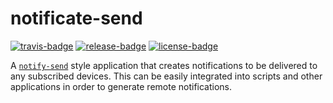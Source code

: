 # notificate-send

[![travis-badge][]][travis] [![release-badge][]][cargo] [![license-badge][]][license]

A [`notify-send`](http://manpages.ubuntu.com/manpages/xenial/man1/notify-send.1.html)
style application that creates notifications to be delivered to any subscribed
devices. This can be easily integrated into scripts and other applications in
order to generate remote notifications.


[travis-badge]: https://img.shields.io/travis/arcnmx/notificate/master.svg?style=flat-square
[travis]: https://travis-ci.org/arcnmx/notificate
[release-badge]: https://img.shields.io/crates/v/notificate-send.svg?style=flat-square
[cargo]: https://crates.io/crates/notificate-send
[license-badge]: https://img.shields.io/badge/license-MIT-ff69b4.svg?style=flat-square
[license]: https://github.com/arcnmx/notificate/blob/master/COPYING
